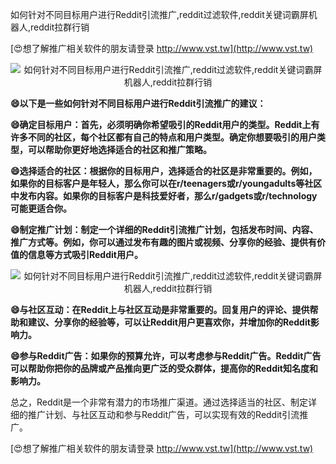 如何针对不同目标用户进行Reddit引流推广,reddit过滤软件,reddit关键词霸屏机器人,reddit拉群行销

[😍想了解推广相关软件的朋友请登录 http://www.vst.tw](http://www.vst.tw)

 <center><img src="https://vst.tw/MP4/tuiguang/png/5.png" alt="如何针对不同目标用户进行Reddit引流推广,reddit过滤软件,reddit关键词霸屏机器人,reddit拉群行销"></center>

**😄以下是一些如何针对不同目标用户进行Reddit引流推广的建议：**

**😄确定目标用户：首先，必须明确你希望吸引的Reddit用户的类型。Reddit上有许多不同的社区，每个社区都有自己的特点和用户类型。确定你想要吸引的用户类型，可以帮助你更好地选择适合的社区和推广策略。**

**😄选择适合的社区：根据你的目标用户，选择适合的社区是非常重要的。例如，如果你的目标客户是年轻人，那么你可以在r/teenagers或r/youngadults等社区中发布内容。如果你的目标客户是科技爱好者，那么r/gadgets或r/technology可能更适合你。**

**😄制定推广计划：制定一个详细的Reddit引流推广计划，包括发布时间、内容、推广方式等。例如，你可以通过发布有趣的图片或视频、分享你的经验、提供有价值的信息等方式吸引Reddit用户。**

 <center><img src="https://vst.tw/MP4/tuiguang/png/8.png" alt="如何针对不同目标用户进行Reddit引流推广,reddit过滤软件,reddit关键词霸屏机器人,reddit拉群行销"></center>

**😄与社区互动：在Reddit上与社区互动是非常重要的。回复用户的评论、提供帮助和建议、分享你的经验等，可以让Reddit用户更喜欢你，并增加你的Reddit影响力。**

**😄参与Reddit广告：如果你的预算允许，可以考虑参与Reddit广告。Reddit广告可以帮助你把你的品牌或产品推向更广泛的受众群体，提高你的Reddit知名度和影响力。**

总之，Reddit是一个非常有潜力的市场推广渠道。通过选择适当的社区、制定详细的推广计划、与社区互动和参与Reddit广告，可以实现有效的Reddit引流推广。

[😍想了解推广相关软件的朋友请登录 http://www.vst.tw](http://www.vst.tw)



